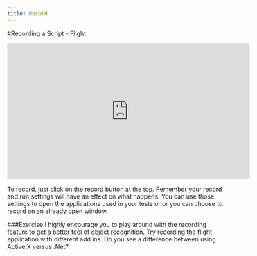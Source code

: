 ```yaml
---
title: Record
---
```


#Recording a Script - Flight

<iframe width="560" height="315" src="https://www.youtube.com/embed/mJeg_RHhzvs" frameborder="0" allowfullscreen></iframe>

To record, just click on the record button at the top. Remember your record and run settings will have an effect on what happens. You can use those settings to open the applications used in your tests or or you can choose to record on an already open window. 

###Exercise
I highly encourage you to play around with the recording feature to get a better feel of object recognition. Try recording the flight application with different add ins. Do you see a difference between using Active X  versus .Net? 
